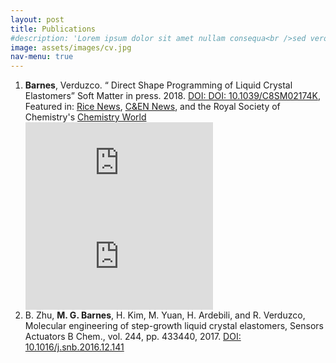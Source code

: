 ```yaml
---
layout: post
title: Publications
#description: 'Lorem ipsum dolor sit amet nullam consequa<br />sed veroeros. tempus adipiscing nulla.'
image: assets/images/cv.jpg
nav-menu: true
---
```

<ol class = "tab">
<li><b>Barnes</b>, Verduzco. “ Direct Shape Programming of Liquid Crystal Elastomers” Soft Matter in press. 2018. <a href="https://pubs.rsc.org/en/content/articlelanding/2018/sm/c8sm02174k#!divAbstract/">DOI: DOI: 10.1039/C8SM02174K</a>, Featured in: <a href="http://news.rice.edu/2018/12/20/mighty-morphing-materials-take-complex-shapes/">Rice News</a>, <a href="https://cen.acs.org/materials/Programmable-polymer-forms-complex-shapes/97/i3">C&EN News</a>, and the Royal Society of Chemistry's <a href="https://www.chemistryworld.com/news/liquid-crystals-shape-up-on-demand/3009945.article">Chemistry World</a>

<div class="row">
	<div class="6u 10u$(medium)">
        <div class="embedded-iframe">
            <iframe src="https://www.youtube.com/embed/8RVlnatMPjc" frameborder="0" allow="accelerometer; autoplay; encrypted-media; gyroscope; picture-in-picture" allowfullscreen></iframe>
        </div>
    </div>
    <div class="6u 10u$(medium)">
        <div class="embedded-iframe">
            <iframe src="https://www.youtube.com/embed/bmpVSqj2U2I" frameborder="0" allow="accelerometer; autoplay; encrypted-media; gyroscope; picture-in-picture" allowfullscreen></iframe>
        </div>
    </div>
</div>
<li>B. Zhu, <b>M. G. Barnes</b>, H. Kim, M. Yuan, H. Ardebili, and R. Verduzco, Molecular engineering of step-growth liquid crystal elastomers, Sensors Actuators B Chem., vol. 244, pp. 433440, 2017.  <a href="https://www.sciencedirect.com/science/article/pii/S0925400516321128/">DOI: 10.1016/j.snb.2016.12.141</a></li>

